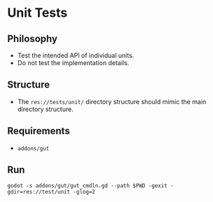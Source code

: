 # Unit Tests

## Philosophy
- Test the intended API of individual units.
- Do not test the implementation details.

## Structure
- The `res://tests/unit/` directory structure should mimic the main directory structure.

## Requirements
- `addons/gut`

## Run
`godot -s addons/gut/gut_cmdln.gd --path $PWD -gexit -gdir=res://test/unit -glog=2`
